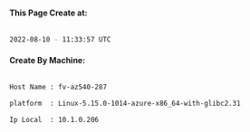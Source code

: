 
   
#### This Page Create at:

```bash

2022-08-10 - 11:33:57 UTC

```

#### Create By Machine:

```bash

Host Name : fv-az540-287

platform  : Linux-5.15.0-1014-azure-x86_64-with-glibc2.31

Ip Local  : 10.1.0.206

```


